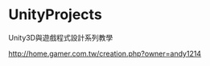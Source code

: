 UnityProjects
=============

Unity3D與遊戲程式設計系列教學

http://home.gamer.com.tw/creation.php?owner=andy1214
